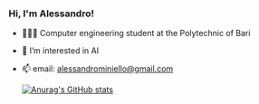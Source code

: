 
### Hi, I'm Alessandro!

- 👩🏻‍💻 Computer engineering student at the Polytechnic of Bari
- 👀 I’m interested in AI
- 📫 email: alessandrominiello@gmail.com

  [![Anurag's GitHub stats](https://github-readme-stats.vercel.app/api?username=Alexx904&show_icons=true&theme=dark)](https://github.com/anuraghazra/github-readme-stats)

<!---
Alexx904/Alexx904 is a ✨ special ✨ repository because its `README.md` (this file) appears on your GitHub profile.
You can click the Preview link to take a look at your changes.
--->
